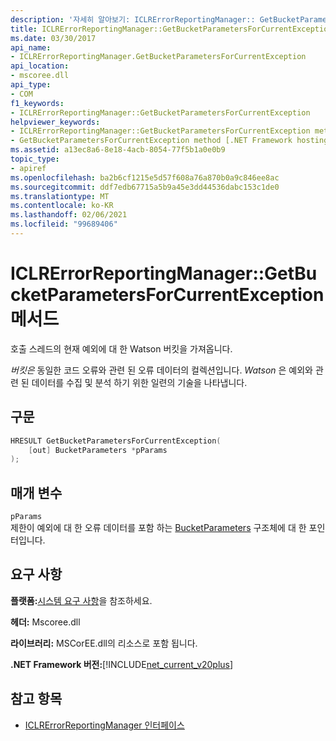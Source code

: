 ```yaml
---
description: '자세히 알아보기: ICLRErrorReportingManager:: GetBucketParametersForCurrentException 메서드'
title: ICLRErrorReportingManager::GetBucketParametersForCurrentException 메서드
ms.date: 03/30/2017
api_name:
- ICLRErrorReportingManager.GetBucketParametersForCurrentException
api_location:
- mscoree.dll
api_type:
- COM
f1_keywords:
- ICLRErrorReportingManager::GetBucketParametersForCurrentException
helpviewer_keywords:
- ICLRErrorReportingManager::GetBucketParametersForCurrentException method [.NET Framework hosting]
- GetBucketParametersForCurrentException method [.NET Framework hosting]
ms.assetid: a13ec8a6-8e18-4acb-8054-77f5b1a0e0b9
topic_type:
- apiref
ms.openlocfilehash: ba2b6cf1215e5d57f608a76a870b0a9c846ee8ac
ms.sourcegitcommit: ddf7edb67715a5b9a45e3dd44536dabc153c1de0
ms.translationtype: MT
ms.contentlocale: ko-KR
ms.lasthandoff: 02/06/2021
ms.locfileid: "99689406"
---
```

# <a name="iclrerrorreportingmanagergetbucketparametersforcurrentexception-method"></a>ICLRErrorReportingManager::GetBucketParametersForCurrentException 메서드

호출 스레드의 현재 예외에 대 한 Watson 버킷을 가져옵니다.  
  
 *버킷은* 동일한 코드 오류와 관련 된 오류 데이터의 컬렉션입니다. *Watson* 은 예외와 관련 된 데이터를 수집 및 분석 하기 위한 일련의 기술을 나타냅니다.  
  
## <a name="syntax"></a>구문  
  
```cpp  
HRESULT GetBucketParametersForCurrentException(  
    [out] BucketParameters *pParams  
);  
```  
  
## <a name="parameters"></a>매개 변수  

 `pParams`  
 제한이 예외에 대 한 오류 데이터를 포함 하는 [BucketParameters](bucketparameters-structure.md) 구조체에 대 한 포인터입니다.  
  
## <a name="requirements"></a>요구 사항  

 **플랫폼:**[시스템 요구 사항](../../get-started/system-requirements.md)을 참조하세요.  
  
 **헤더:** Mscoree.dll  
  
 **라이브러리:** MSCorEE.dll의 리소스로 포함 됩니다.  
  
 **.NET Framework 버전:**[!INCLUDE[net_current_v20plus](../../../../includes/net-current-v20plus-md.md)]  
  
## <a name="see-also"></a>참고 항목

- [ICLRErrorReportingManager 인터페이스](iclrerrorreportingmanager-interface.md)
